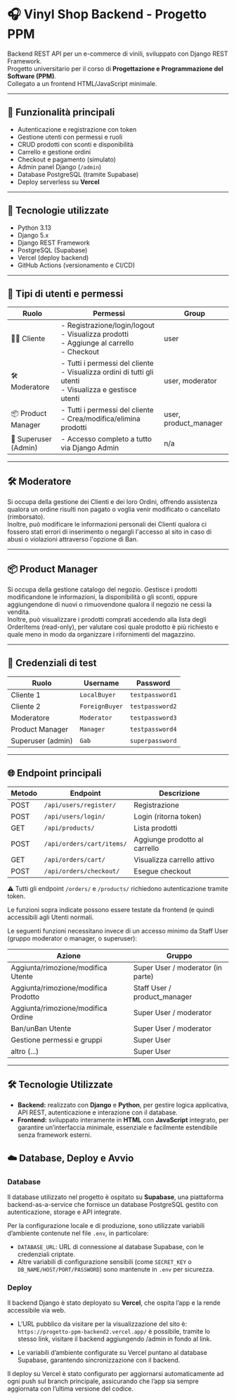 # 🎧 Vinyl Shop Backend - Progetto PPM

Backend REST API per un e-commerce di vinili, sviluppato con Django REST Framework.  
Progetto universitario per il corso di **Progettazione e Programmazione del Software (PPM)**.  
Collegato a un frontend HTML/JavaScript minimale.

---

## 🚀 Funzionalità principali

- Autenticazione e registrazione con token
- Gestione utenti con permessi e ruoli
- CRUD prodotti con sconti e disponibilità
- Carrello e gestione ordini
- Checkout e pagamento (simulato)
- Admin panel Django (`/admin`)
- Database PostgreSQL (tramite Supabase)
- Deploy serverless su **Vercel**

---

## 🧩 Tecnologie utilizzate

- Python 3.13
- Django 5.x
- Django REST Framework
- PostgreSQL (Supabase)
- Vercel (deploy backend)
- GitHub Actions (versionamento e CI/CD)

---

## 👥 Tipi di utenti e permessi

| Ruolo                   | Permessi                                                                 | Group       |
|-------------------------|--------------------------------------------------------------------------|-------------|
| 🧑‍💻 Cliente           | - Registrazione/login/logout<br>- Visualizza prodotti<br>- Aggiunge al carrello<br>- Checkout | user |
| 🛠 Moderatore           | - Tutti i permessi del cliente<br>- Visualizza ordini di tutti gli utenti<br>- Visualizza e gestisce utenti | user, moderator |
| 📦 Product Manager     | - Tutti i permessi del cliente<br>- Crea/modifica/elimina prodotti | user, product_manager |
| 👑 Superuser (Admin)   | - Accesso completo a tutto via Django Admin | n/a |

---

## 🛠 Moderatore 
Si occupa della gestione dei Clienti e dei loro Ordini, offrendo assistenza qualora un ordine risulti non pagato o voglia venir modificato o cancellato (rimborsato).<br>
Inoltre, può modificare le informazioni personali dei Clienti qualora ci fossero stati errori di inserimento o negargli l'accesso al sito in caso di abusi o violazioni attraverso l'opzione di Ban.

---

## 📦 Product Manager 
Si occupa della gestione catalogo del negozio. Gestisce i prodotti modificandone le informazioni, la disponibilità o gli sconti, oppure aggiungendone di nuovi o rimuovendone qualora il negozio ne cessi la vendita.<br>
Inoltre, può visualizzare i prodotti comprati accedendo alla lista degli OrderItems (read-only), per valutare così quale prodotto è più richiesto e quale meno in modo da organizzare i rifornimenti del magazzino.

---

## 🔐 Credenziali di test

| Ruolo              | Username     | Password       |
|--------------------|--------------|----------------|
| Cliente 1     | `LocalBuyer`   | `testpassword1`  |
| Cliente 2    | `ForeignBuyer`   | `testpassword2`  |
| Moderatore         | `Moderator`  | `testpassword3`  |
| Product Manager    | `Manager`    | `testpassword4`  |
| Superuser (admin)  | `Gab`      | `superpassword` |

---

## 🌐 Endpoint principali

| Metodo | Endpoint                             | Descrizione                          |
|--------|--------------------------------------|--------------------------------------|
| POST   | `/api/users/register/`               | Registrazione                        |
| POST   | `/api/users/login/`                  | Login (ritorna token)                |
| GET    | `/api/products/`                     | Lista prodotti                       |
| POST   | `/api/orders/cart/items/`            | Aggiunge prodotto al carrello        |
| GET    | `/api/orders/cart/`                  | Visualizza carrello attivo           |
| POST   | `/api/orders/checkout/`              | Esegue checkout                      |

⚠️ Tutti gli endpoint `/orders/` e `/products/` richiedono autenticazione tramite token.

Le funzioni sopra indicate possono essere testate da frontend (e quindi accessibili agli Utenti normali.

Le seguenti funzioni necessitano invece di un accesso minimo da Staff User (gruppo moderator o manager, o superuser):

| Azione                               | Gruppo                              |
|--------------------------------------|-------------------------------------|
| Aggiunta/rimozione/modifica Utente   | Super User / moderator (in parte)   |
| Aggiunta/rimozione/modifica Prodotto | Staff User / product_manager        |
| Aggiunta/rimozione/modifica Ordine   | Super User / moderator              |
| Ban/unBan Utente                     | Super User / moderator              |
| Gestione permessi e gruppi           | Super User                          |
| altro (...)                          | Super User                          |

---

## 🛠️ Tecnologie Utilizzate

- **Backend:** realizzato con **Django** e **Python**, per gestire logica applicativa, API REST, autenticazione e interazione con il database.
- **Frontend:** sviluppato interamente in **HTML** con **JavaScript** integrato, per garantire un’interfaccia minimale, essenziale e facilmente estendibile senza framework esterni.

## ☁️ Database, Deploy e Avvio

### Database

Il database utilizzato nel progetto è ospitato su **Supabase**, una piattaforma backend-as-a-service che fornisce un database PostgreSQL gestito con autenticazione, storage e API integrate.

Per la configurazione locale e di produzione, sono utilizzate variabili d’ambiente contenute nel file `.env`, in particolare:

- `DATABASE_URL`: URL di connessione al database Supabase, con le credenziali criptate.
- Altre variabili di configurazione sensibili (come `SECRET_KEY` o `DB_NAME/HOST/PORT/PASSWORD`) sono mantenute in `.env` per sicurezza.

### Deploy

Il backend Django è stato deployato su **Vercel**, che ospita l’app e la rende accessibile via web.

- L’URL pubblico da visitare per la visualizzazione del sito è:  
  `https://progetto-ppm-backend2.vercel.app/`
  è possibile, tramite lo stesso link, visitare il backend aggiungendo /admin in fondo al link.

- Le variabili d’ambiente configurate su Vercel puntano al database Supabase, garantendo sincronizzazione con il backend.

Il deploy su Vercel è stato configurato per aggiornarsi automaticamente ad ogni push sul branch principale, assicurando che l’app sia sempre aggiornata con l’ultima versione del codice.

